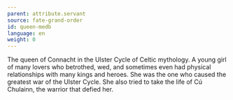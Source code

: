 ```yaml
---
parent: attribute.servant
source: fate-grand-order
id: queen-medb
language: en
weight: 0
---
```


The queen of Connacht in the Ulster Cycle of Celtic mythology.
A young girl of many lovers who betrothed, wed, and sometimes even had physical relationships with many kings and heroes.
She was the one who caused the greatest war of the Ulster Cycle.
She also tried to take the life of Cú Chulainn, the warrior that defied her.
